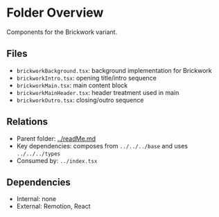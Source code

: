 # Folder Overview

Components for the Brickwork variant.

## Files

- `brickworkBackground.tsx`: background implementation for Brickwork
- `brickworkIntro.tsx`: opening title/intro sequence
- `brickworkMain.tsx`: main content block
- `brickworkMainHeader.tsx`: header treatment used in main
- `brickworkOutro.tsx`: closing/outro sequence

## Relations

- Parent folder: [../readMe.md](../readMe.md)
- Key dependencies: composes from `../../../base` and uses `../../../types`
- Consumed by: `../index.tsx`

## Dependencies

- Internal: none
- External: Remotion, React
